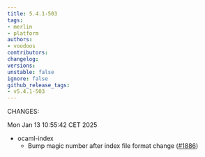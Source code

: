 ```yaml
---
title: 5.4.1-503
tags:
- merlin
- platform
authors:
- voodoos
contributors:
changelog:
versions:
unstable: false
ignore: false
github_release_tags:
- v5.4.1-503
---
```


<p>CHANGES:</p>
<p>Mon Jan 13 10:55:42 CET 2025</p>
<ul>
<li>ocaml-index
<ul>
<li>Bump magic number after index file format change (<a href="https://github.com/ocaml/merlin/pull/1886" class="issue-link js-issue-link" data-error-text="Failed to load title" data-id="2783422056" data-permission-text="Title is private" data-url="https://github.com/ocaml/merlin/issues/1886" data-hovercard-type="pull_request" data-hovercard-url="/ocaml/merlin/pull/1886/hovercard">#1886</a>)</li>
</ul>
</li>
</ul>
